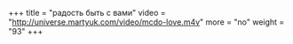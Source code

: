 +++
title = "радость быть с вами"
video = "http://universe.martyuk.com/video/mcdo-love.m4v"
more = "no"
weight = "93"
+++